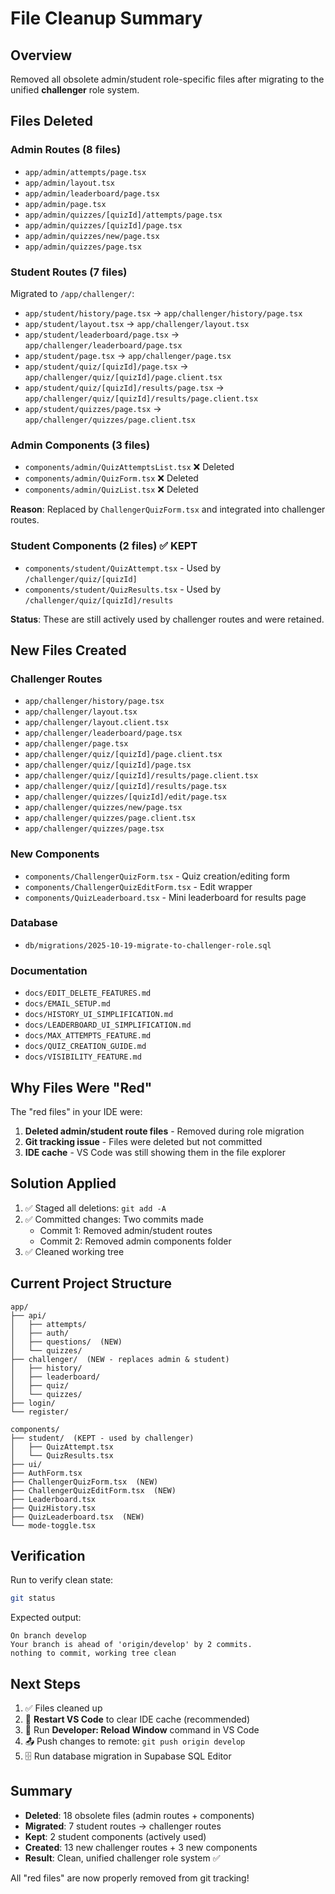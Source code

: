 # File Cleanup Summary

## Overview
Removed all obsolete admin/student role-specific files after migrating to the unified **challenger** role system.

## Files Deleted

### Admin Routes (8 files)
- `app/admin/attempts/page.tsx`
- `app/admin/layout.tsx`
- `app/admin/leaderboard/page.tsx`
- `app/admin/page.tsx`
- `app/admin/quizzes/[quizId]/attempts/page.tsx`
- `app/admin/quizzes/[quizId]/page.tsx`
- `app/admin/quizzes/new/page.tsx`
- `app/admin/quizzes/page.tsx`

### Student Routes (7 files)
Migrated to `/app/challenger/`:
- `app/student/history/page.tsx` → `app/challenger/history/page.tsx`
- `app/student/layout.tsx` → `app/challenger/layout.tsx`
- `app/student/leaderboard/page.tsx` → `app/challenger/leaderboard/page.tsx`
- `app/student/page.tsx` → `app/challenger/page.tsx`
- `app/student/quiz/[quizId]/page.tsx` → `app/challenger/quiz/[quizId]/page.client.tsx`
- `app/student/quiz/[quizId]/results/page.tsx` → `app/challenger/quiz/[quizId]/results/page.client.tsx`
- `app/student/quizzes/page.tsx` → `app/challenger/quizzes/page.client.tsx`

### Admin Components (3 files)
- `components/admin/QuizAttemptsList.tsx` ❌ Deleted
- `components/admin/QuizForm.tsx` ❌ Deleted
- `components/admin/QuizList.tsx` ❌ Deleted

**Reason**: Replaced by `ChallengerQuizForm.tsx` and integrated into challenger routes.

### Student Components (2 files) ✅ KEPT
- `components/student/QuizAttempt.tsx` - Used by `/challenger/quiz/[quizId]`
- `components/student/QuizResults.tsx` - Used by `/challenger/quiz/[quizId]/results`

**Status**: These are still actively used by challenger routes and were retained.

## New Files Created

### Challenger Routes
- `app/challenger/history/page.tsx`
- `app/challenger/layout.tsx`
- `app/challenger/layout.client.tsx`
- `app/challenger/leaderboard/page.tsx`
- `app/challenger/page.tsx`
- `app/challenger/quiz/[quizId]/page.client.tsx`
- `app/challenger/quiz/[quizId]/page.tsx`
- `app/challenger/quiz/[quizId]/results/page.client.tsx`
- `app/challenger/quiz/[quizId]/results/page.tsx`
- `app/challenger/quizzes/[quizId]/edit/page.tsx`
- `app/challenger/quizzes/new/page.tsx`
- `app/challenger/quizzes/page.client.tsx`
- `app/challenger/quizzes/page.tsx`

### New Components
- `components/ChallengerQuizForm.tsx` - Quiz creation/editing form
- `components/ChallengerQuizEditForm.tsx` - Edit wrapper
- `components/QuizLeaderboard.tsx` - Mini leaderboard for results page

### Database
- `db/migrations/2025-10-19-migrate-to-challenger-role.sql`

### Documentation
- `docs/EDIT_DELETE_FEATURES.md`
- `docs/EMAIL_SETUP.md`
- `docs/HISTORY_UI_SIMPLIFICATION.md`
- `docs/LEADERBOARD_UI_SIMPLIFICATION.md`
- `docs/MAX_ATTEMPTS_FEATURE.md`
- `docs/QUIZ_CREATION_GUIDE.md`
- `docs/VISIBILITY_FEATURE.md`

## Why Files Were "Red"

The "red files" in your IDE were:
1. **Deleted admin/student route files** - Removed during role migration
2. **Git tracking issue** - Files were deleted but not committed
3. **IDE cache** - VS Code was still showing them in the file explorer

## Solution Applied

1. ✅ Staged all deletions: `git add -A`
2. ✅ Committed changes: Two commits made
   - Commit 1: Removed admin/student routes
   - Commit 2: Removed admin components folder
3. ✅ Cleaned working tree

## Current Project Structure

```
app/
├── api/
│   ├── attempts/
│   ├── auth/
│   ├── questions/  (NEW)
│   └── quizzes/
├── challenger/  (NEW - replaces admin & student)
│   ├── history/
│   ├── leaderboard/
│   ├── quiz/
│   └── quizzes/
├── login/
└── register/

components/
├── student/  (KEPT - used by challenger)
│   ├── QuizAttempt.tsx
│   └── QuizResults.tsx
├── ui/
├── AuthForm.tsx
├── ChallengerQuizForm.tsx  (NEW)
├── ChallengerQuizEditForm.tsx  (NEW)
├── Leaderboard.tsx
├── QuizHistory.tsx
├── QuizLeaderboard.tsx  (NEW)
└── mode-toggle.tsx
```

## Verification

Run to verify clean state:
```bash
git status
```

Expected output:
```
On branch develop
Your branch is ahead of 'origin/develop' by 2 commits.
nothing to commit, working tree clean
```

## Next Steps

1. ✅ Files cleaned up
2. 🔄 **Restart VS Code** to clear IDE cache (recommended)
3. 🔄 Run **Developer: Reload Window** command in VS Code
4. 📤 Push changes to remote: `git push origin develop`
5. 🗄️ Run database migration in Supabase SQL Editor

## Summary

- **Deleted**: 18 obsolete files (admin routes + components)
- **Migrated**: 7 student routes → challenger routes
- **Kept**: 2 student components (actively used)
- **Created**: 13 new challenger routes + 3 new components
- **Result**: Clean, unified challenger role system ✅

All "red files" are now properly removed from git tracking!
